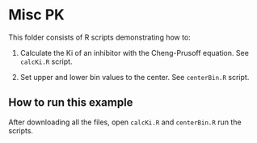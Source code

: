 # Misc PK

This folder consists of R scripts demonstrating how to:

1.  Calculate the Ki of an inhibitor with the Cheng-Prusoff equation. See `calcKi.R` script.

2.  Set upper and lower bin values to the center. See `centerBin.R` script.

## How to run this example

After downloading all the files, open `calcKi.R` and `centerBin.R` run the scripts.
